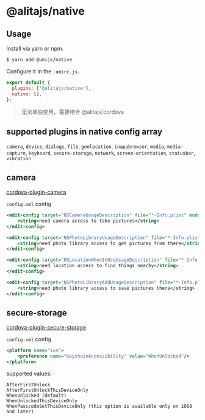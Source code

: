# @alitajs/native

## Usage

Install via yarn or npm.

```bash
$ yarn add @umijs/native
```

Configure it in the `.umirc.js`.

```js
export default {
  plugins: ['@alitajs/native'],
  native: [],
};
```

> 无法单独使用，需要结合 @alitajs/cordova

## supported plugins in native config array

`camera`, `device`, `dialogs`, `file`, `geolocation`, `inappbrowser`, `media`, `media-capture`, `keyboard`, `secure-storage`, `network`, `screen-orientation`, `statusbar`, `vibration`

## camera

[cordova-plugin-camera](https://cordova.apache.org/docs/en/latest/reference/cordova-plugin-camera/index.html)

`config.xml` config

```xml
<edit-config target="NSCameraUsageDescription" file="*-Info.plist" mode="merge">
    <string>need camera access to take pictures</string>
</edit-config>

<edit-config target="NSPhotoLibraryUsageDescription" file="*-Info.plist" mode="merge">
    <string>need photo library access to get pictures from there</string>
</edit-config>

<edit-config target="NSLocationWhenInUseUsageDescription" file="*-Info.plist" mode="merge">
    <string>need location access to find things nearby</string>
</edit-config>

<edit-config target="NSPhotoLibraryAddUsageDescription" file="*-Info.plist" mode="merge">
    <string>need photo library access to save pictures there</string>
</edit-config>
```

## secure-storage

[cordova-plugin-secure-storage](https://github.com/Crypho/cordova-plugin-secure-storage)

`config.xml` config

```xml
<platform name="ios">
    <preference name="KeychainAccessibility" value="WhenUnlocked"/>
</platform>
```

supported values:

```
AfterFirstUnlock
AfterFirstUnlockThisDeviceOnly
WhenUnlocked (default)
WhenUnlockedThisDeviceOnly
WhenPasscodeSetThisDeviceOnly (this option is available only on iOS8 and later)
```
